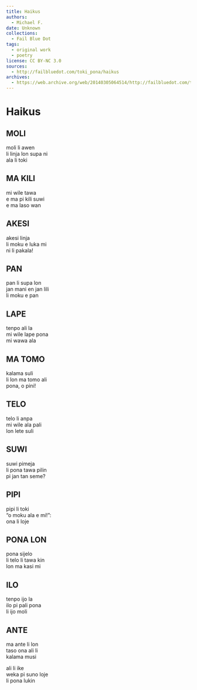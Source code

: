 ```yaml
---
title: Haikus
authors:
  - Michael F.
date: Unknown
collections:
  - Fail Blue Dot
tags:
  - original work
  - poetry
license: CC BY-NC 3.0
sources:
  - http://failbluedot.com/toki_pona/haikus
archives:
  - https://web.archive.org/web/20140305064514/http://failbluedot.com/toki_pona/haikus
---
```


# Haikus

## MOLI

moli li awen  \
li linja lon supa ni  \
ala li toki

## MA KILI

mi wile tawa  \
e ma pi kili suwi  \
e ma laso wan

## AKESI

akesi linja  \
li moku e luka mi  \
ni li pakala!

## PAN

pan li supa lon  \
jan mani en jan lili  \
li moku e pan

## LAPE

tenpo ali la  \
mi wile lape pona  \
mi wawa ala

## MA TOMO

kalama suli  \
li lon ma tomo ali  \
pona, o pini!

## TELO

telo li anpa  \
mi wile ala pali  \
lon lete suli

## SUWI

suwi pimeja  \
li pona tawa pilin  \
pi jan tan seme?

## PIPI

pipi li toki  \
“o moku ala e mi!”:  \
ona li loje

## PONA LON

pona sijelo  \
li telo li tawa kin  \
lon ma kasi mi

## ILO

tenpo ijo la  \
ilo pi pali pona  \
li ijo moli

## ANTE

ma ante li lon  \
taso ona ali li  \
kalama musi


ali li ike  \
weka pi suno loje  \
li pona lukin
